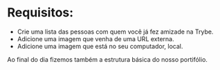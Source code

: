 # Requisitos:

* Crie uma lista das pessoas com quem você já fez amizade na Trybe.
* Adicione uma imagem que venha de uma URL externa.
* Adicione uma imagem que está no seu computador, local.

Ao final do dia fizemos também a estrutura básica do nosso portifólio.
